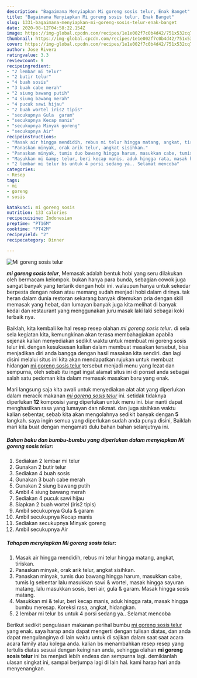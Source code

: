 ```yaml
---
description: "Bagaimana Menyiapkan Mi goreng sosis telur, Enak Banget"
title: "Bagaimana Menyiapkan Mi goreng sosis telur, Enak Banget"
slug: 1331-bagaimana-menyiapkan-mi-goreng-sosis-telur-enak-banget
date: 2020-08-12T04:58:22.154Z
image: https://img-global.cpcdn.com/recipes/1e1e002f7c0b4d42/751x532cq70/mi-goreng-sosis-telur-foto-resep-utama.jpg
thumbnail: https://img-global.cpcdn.com/recipes/1e1e002f7c0b4d42/751x532cq70/mi-goreng-sosis-telur-foto-resep-utama.jpg
cover: https://img-global.cpcdn.com/recipes/1e1e002f7c0b4d42/751x532cq70/mi-goreng-sosis-telur-foto-resep-utama.jpg
author: Jose Rivera
ratingvalue: 3.3
reviewcount: 9
recipeingredient:
- "2 lembar mi telur"
- "2 butir telur"
- "4 buah sosis"
- "3 buah cabe merah"
- "2 siung bawang putih"
- "4 siung bawang merah"
- "4 pucuk sawi hijau"
- "2 buah wortel iris2 tipis"
- "secukupnya Gula  garam"
- "secukupnya Kecap manis"
- "secukupnya Minyak goreng"
- "secukupnya Air"
recipeinstructions:
- "Masak air hingga mendidih, rebus mi telur hingga matang, angkat, tiriskan."
- "Panaskan minyak, orak arik telur, angkat sisihkan."
- "Panaskan minyak, tumis duo bawang hingga harum, masukkan cabe, tumis lg sebentar lalu masukkan sawi &amp; wortel, masak hingga sayuran matang, lalu masukkan sosis, beri air, gula &amp; garam. Masak hingga sosis matang."
- "Masukkan mi &amp; telur, beri kecap manis, aduk hingga rata, masak hingga bumbu meresap. Koreksi rasa, angkat, hidangkan."
- "2 lembar mi telur bs untuk 4 porsi sedang ya.. Selamat mencoba"
categories:
- Resep
tags:
- mi
- goreng
- sosis

katakunci: mi goreng sosis 
nutrition: 133 calories
recipecuisine: Indonesian
preptime: "PT16M"
cooktime: "PT42M"
recipeyield: "2"
recipecategory: Dinner

---
```



![Mi goreng sosis telur](https://img-global.cpcdn.com/recipes/1e1e002f7c0b4d42/751x532cq70/mi-goreng-sosis-telur-foto-resep-utama.jpg)

<b><i>mi goreng sosis telur</i></b>, Memasak adalah bentuk hobi yang seru dilakukan oleh bermacam kelompok. bukan hanya para bunda, sebagian cowok juga sangat banyak yang tertarik dengan hobi ini. walaupun hanya untuk sekedar berpesta dengan rekan atau memang sudah menjadi hobi dalam dirinya. tak heran dalam dunia restoran sekarang banyak ditemukan pria dengan skill memasak yang hebat, dan lumayan banyak juga kita melihat di banyak kedai dan restaurant yang menggunakan juru masak laki laki sebagai koki terbaik nya.

Baiklah, kita kembali ke hal resep resep olahan <i>mi goreng sosis telur</i>. di sela sela kegiatan kita, kemungkinan akan terasa membahagiakan apabila sejenak kalian menyediakan sedikit waktu untuk membuat mi goreng sosis telur ini. dengan kesuksesan kalian dalam membuat masakan tersebut, bisa menjadikan diri anda bangga dengan hasil masakan kita sendiri. dan lagi disini melalui situs ini kita akan mendapatkan rujukan untuk membuat hidangan <u>mi goreng sosis telur</u> tersebut menjadi menu yang lezat dan sempurna, oleh sebab itu ingat ingat alamat situs ini di ponsel anda sebagai salah satu pedoman kita dalam memasak masakan baru yang enak.




Mari langsung saja kita awali untuk menyediakan alat alat yang diperlukan dalam meracik makanan <u><i>mi goreng sosis telur</i></u> ini. setidak tidaknya diperlukan <b>12</b> komposisi yang diperlukan untuk menu ini. biar nanti dapat menghasilkan rasa yang lumayan dan nikmat. dan juga sisihkan waktu kalian sebentar, sebab kita akan mengolahnya sedikit banyak dengan <b>5</b> langkah. saya ingin semua yang diperlukan sudah anda punya disini, Baiklah mari kita buat dengan mengamati dulu bahan bahan selanjutnya ini.

<!--inarticleads1-->

##### Bahan baku dan bumbu-bumbu yang diperlukan dalam menyiapkan Mi goreng sosis telur:

1. Sediakan 2 lembar mi telur
1. Gunakan 2 butir telur
1. Sediakan 4 buah sosis
1. Gunakan 3 buah cabe merah
1. Gunakan 2 siung bawang putih
1. Ambil 4 siung bawang merah
1. Sediakan 4 pucuk sawi hijau
1. Siapkan 2 buah wortel (iris2 tipis)
1. Ambil secukupnya Gula &amp; garam
1. Ambil secukupnya Kecap manis
1. Sediakan secukupnya Minyak goreng
1. Ambil secukupnya Air




<!--inarticleads2-->

##### Tahapan menyiapkan Mi goreng sosis telur:

1. Masak air hingga mendidih, rebus mi telur hingga matang, angkat, tiriskan.
1. Panaskan minyak, orak arik telur, angkat sisihkan.
1. Panaskan minyak, tumis duo bawang hingga harum, masukkan cabe, tumis lg sebentar lalu masukkan sawi &amp; wortel, masak hingga sayuran matang, lalu masukkan sosis, beri air, gula &amp; garam. Masak hingga sosis matang.
1. Masukkan mi &amp; telur, beri kecap manis, aduk hingga rata, masak hingga bumbu meresap. Koreksi rasa, angkat, hidangkan.
1. 2 lembar mi telur bs untuk 4 porsi sedang ya.. Selamat mencoba




Berikut sedikit pengulasan makanan perihal bumbu <u>mi goreng sosis telur</u> yang enak. saya harap anda dapat mengerti dengan tulisan diatas, dan anda dapat mengulanginya di lain waktu untuk di sajikan dalam saat saat acara acara family atau kolega anda. kalian bs menambahkan resep resep yang tertulis diatas sesuai dengan keinginan anda, sehingga olahan <b>mi goreng sosis telur</b> ini bs menjadi lebih endess dan sempurna lagi. demikianlah ulasan singkat ini, sampai berjumpa lagi di lain hal. kami harap hari anda menyenangkan.
